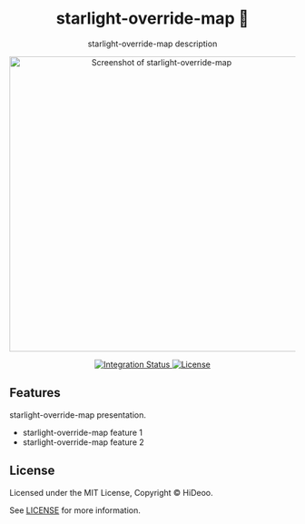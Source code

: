 <div align="center">
  <h1>starlight-override-map 🚧</h1>
  <p>starlight-override-map description</p>
  <p>
    <a href="https://dummyimage.com/520x350/121212/cdc8be.png&text=screenshot" title="Screenshot of starlight-override-map">
      <img alt="Screenshot of starlight-override-map" src="https://dummyimage.com/520x350/121212/cdc8be.png&text=screenshot" width="520" />
    </a>
  </p>
</div>

<div align="center">
  <a href="https://github.com/HiDeoo/starlight-override-map/actions/workflows/integration.yml">
    <img alt="Integration Status" src="https://github.com/HiDeoo/starlight-override-map/actions/workflows/integration.yml/badge.svg" />
  </a>
  <a href="https://github.com/HiDeoo/starlight-override-map/blob/main/LICENSE">
    <img alt="License" src="https://badgen.net/github/license/HiDeoo/starlight-override-map" />
  </a>
  <br />
</div>

## Features

starlight-override-map presentation.

- starlight-override-map feature 1
- starlight-override-map feature 2

## License

Licensed under the MIT License, Copyright © HiDeoo.

See [LICENSE](https://github.com/HiDeoo/starlight-override-map/blob/main/LICENSE) for more information.
